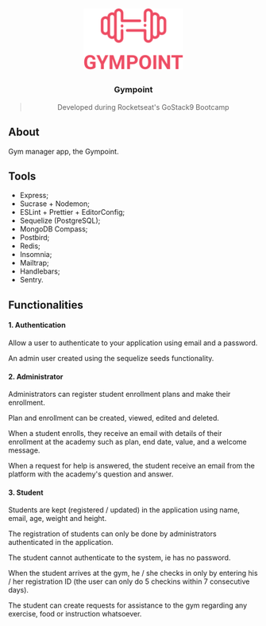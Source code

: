 <h1 align="center">
    <img alt="GoStack" src=".github/logogym.png" width="200px" />
</h1>

<h3 align="center">
 Gympoint
</h3>

<blockquote align="center">Developed during Rocketseat's GoStack9 Bootcamp</blockquote>

## About

Gym manager app, the Gympoint.

## Tools

- Express;
- Sucrase + Nodemon;
- ESLint + Prettier + EditorConfig;
- Sequelize (PostgreSQL);
- MongoDB Compass;
- Postbird;
- Redis;
- Insomnia;
- Mailtrap;
- Handlebars;
- Sentry.

## Functionalities

#### 1. Authentication

Allow a user to authenticate to your application using email and a password.

An admin user created using the sequelize seeds functionality.

#### 2. Administrator

Administrators can register student enrollment plans and make their enrollment.

Plan and enrollment can be created, viewed, edited and deleted.

When a student enrolls, they receive an email with details of their enrollment at the academy such as plan, end date, value, and a welcome message.

When a request for help is answered, the student receive an email from the platform with the academy's question and answer.

#### 3. Student

Students are kept (registered / updated) in the application using name, email, age, weight and height.

The registration of students can only be done by administrators authenticated in the application.

The student cannot authenticate to the system, ie has no password.

When the student arrives at the gym, he / she checks in only by entering his / her registration ID (the user can only do 5 checkins within 7 consecutive days).

The student can create requests for assistance to the gym regarding any exercise, food or instruction whatsoever.
